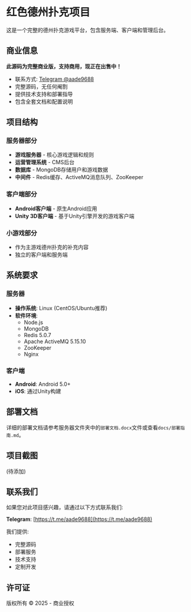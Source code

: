 # 红色德州扑克项目

这是一个完整的德州扑克游戏平台，包含服务端、客户端和管理后台。

## 商业信息

**此源码为完整商业版，支持商用，现正在出售中！**

- 联系方式: [Telegram @aade9688](https://t.me/aade9688)
- 完整源码，无任何阉割
- 提供技术支持和部署指导
- 包含全套文档和配置说明

## 项目结构

### 服务器部分
- **游戏服务器** - 核心游戏逻辑和规则
- **运营管理系统** - CMS后台
- **数据库** - MongoDB存储用户和游戏数据
- **中间件** - Redis缓存、ActiveMQ消息队列、ZooKeeper

### 客户端部分
- **Android客户端** - 原生Android应用
- **Unity 3D客户端** - 基于Unity引擎开发的游戏客户端

### 小游戏部分
- 作为主游戏德州扑克的补充内容
- 独立的客户端和服务端

## 系统要求

### 服务器
- **操作系统**: Linux (CentOS/Ubuntu推荐)
- **软件环境**: 
  - Node.js
  - MongoDB
  - Redis 5.0.7
  - Apache ActiveMQ 5.15.10
  - ZooKeeper
  - Nginx

### 客户端
- **Android**: Android 5.0+
- **iOS**: 通过Unity构建

## 部署文档

详细的部署文档请参考服务器文件夹中的`部署文档.docx`文件或查看`docs/部署指南.md`。

## 项目截图

(待添加)

## 联系我们

如果您对此项目感兴趣，请通过以下方式联系我们:

**Telegram**: [https://t.me/aade9688](https://t.me/aade9688)

我们提供:
- 完整源码
- 部署服务
- 技术支持
- 定制开发

## 许可证

版权所有 © 2025 - 商业授权
